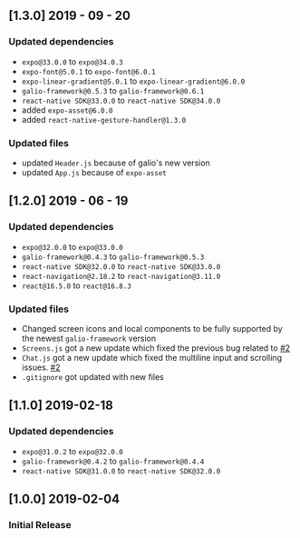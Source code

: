 ## [1.3.0] 2019 - 09 - 20
### Updated dependencies
- `expo@33.0.0` to `expo@34.0.3`
- `expo-font@5.0.1` to `expo-font@6.0.1`
- `expo-linear-gradient@5.0.1` to `expo-linear-gradient@6.0.0`
- `galio-framework@0.5.3` to `galio-framework@0.6.1`
- `react-native SDK@33.0.0` to `react-native SDK@34.0.0`
- added `expo-asset@6.0.0`
- added `react-native-gesture-handler@1.3.0`
### Updated files
- updated `Header.js` because of galio's new version
- updated `App.js` because of `expo-asset`

## [1.2.0] 2019 - 06 - 19
### Updated dependencies
- `expo@32.0.0` to `expo@33.0.0`
- `galio-framework@0.4.3` to `galio-framework@0.5.3`
- `react-native SDK@32.0.0` to `react-native SDK@33.0.0`
-  `react-navigation@2.18.2` to `react-navigation@3.11.0`
- `react@16.5.0` to `react@16.8.3`
### Updated files
- Changed screen icons and local components to be fully supported by the newest `galio-framework` version
- `Screens.js` got a new update which fixed the previous bug related to [#2](https://github.com/creativetimofficial/material-kit-react-native/issues/2) 
- `Chat.js` got a new update which fixed the multiline input and scrolling issues. [#2](https://github.com/creativetimofficial/ct-material-kit-pro-react-native/issues/2)
- `.gitignore` got updated with new files

## [1.1.0] 2019-02-18
### Updated dependencies
- `expo@31.0.2` to `expo@32.0.0`
- `galio-framework@0.4.2` to `galio-framework@0.4.4`
- `react-native SDK@31.0.0` to `react-native SDK@32.0.0`

## [1.0.0] 2019-02-04
### Initial Release
